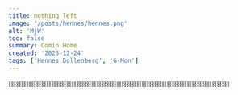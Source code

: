 ```yaml
---
title: nothing left
image: '/posts/hennes/hennes.png'
alt: 'MjW'
toc: false
summary: Comin Home
created: '2023-12-24'
tags: ['Hennes Dollenberg', 'G-Mon']
---
```


⛓️⛓️⛓️⛓️⛓️⛓️⛓️⛓️⛓️⛓️⛓️⛓️⛓️⛓️⛓️⛓️⛓️⛓️⛓️⛓️⛓️⛓️⛓️⛓️⛓️⛓️⛓️⛓️⛓️⛓️⛓️⛓️⛓️⛓️⛓️⛓️⛓️⛓️⛓️⛓️⛓️⛓️⛓️⛓️

<script>
  import { YouTube } from 'sveltekit-embed'
</script>

<YouTube youTubeId="_QdK-S4bTRo" />
